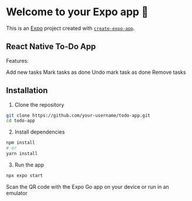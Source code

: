 # Welcome to your Expo app 👋

This is an [Expo](https://expo.dev) project created with [`create-expo-app`](https://www.npmjs.com/package/create-expo-app).

## React Native To-Do App

Features:

   Add new tasks
   Mark tasks as done
   Undo mark task as done
   Remove tasks

## Installation

1. Clone the repository

```bash
git clone https://github.com/your-username/todo-app.git
cd todo-app

```

2. Install dependencies

```bash
npm install
# or
yarn install

```

3. Run the app

```bash
npx expo start

```

Scan the QR code with the Expo Go app on your device or run in an emulator